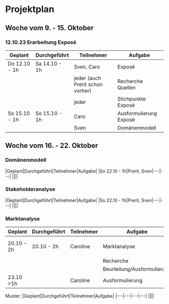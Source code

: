 # Projektplan

## Woche vom 9. - 15. Oktober
### 12.10.23 Erarbeitung Exposè 
|Geplant|Durchgeführt|Teilnehmer|Aufgabe|
|---|---|---|---|
|Do 12.10 - 1h| Sa 14.10 - 1h|Sven, Caro | Exposè |
|||jeder (auch Prerit schon vorher)|Recherche Quellen|
|||jeder|Stichpunkte Exposè|
|So 15.10 - 1h|So 15.10 - 1h|Caro|Ausformulierung Exposè|
|||Sven|Domänenmodell|

## Woche vom 16. - 22. Oktober
### Domänenmodell
|Geplant|Durchgeführt|Teilnehmer|Aufgabe|
|So 22.10 - 1h|Prerit, Sven|---|---|
||||
### Stakeholderanalyse
|Geplant|Durchgeführt|Teilnehmer|Aufgabe|
|So 22.10 - 1h|Prerit, Sven|---|---|
||||
### Marktanalyse
|Geplant |Durchgeführt|Teilnehmer|Aufgabe| Notiz |
|---|---|---|---|---|
|20.10 - 2h|20.10 - 2h| Caroline | Marktanalyse| noch nicht fertig ausformuliert |
||||Recherche|
||||Beurteilung/Ausformulierung|
|23.10  >1h||Caroline| Ausformulierung |


Muster:
|Geplant|Durchgeführt|Teilnehmer|Aufgabe|
|---|---|---|---|
||||
